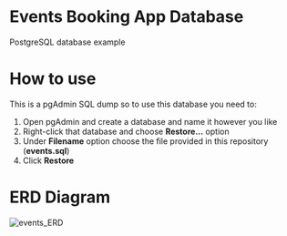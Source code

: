 # Events Booking App Database
PostgreSQL database example


# How to use
This is a pgAdmin SQL dump so to use this database you need to:
1.  Open pgAdmin and create a database and name it however you like
2.  Right-click that database and choose **Restore...** option
3.  Under **Filename** option choose the file provided in this repository (**events.sql**)
4.  Click **Restore**

# ERD Diagram

![events_ERD](https://user-images.githubusercontent.com/45260426/148468915-ff7c1d7a-b942-43dd-a756-40a142ec52cc.png)

